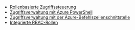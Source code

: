 - [Rollenbasierte Zugriffssteuerung](role-based-access-control-configure.md)
- [Zugriffsverwaltung mit Azure PowerShell](role-based-access-control-manage-access-powershell.md)
- [Zugriffsverwaltung mit der Azure-Befehlszeilenschnittstelle](role-based-access-control-manage-access-azure-cli.md)
- [Integrierte RBAC-Rollen](role-based-access-built-in-roles.md)

<!---HONumber=Oct15_HO3-->